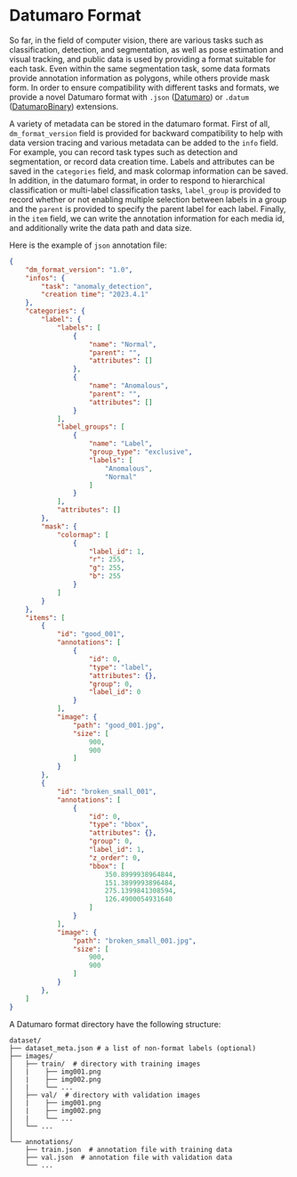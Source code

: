 # Datumaro Format

So far, in the field of computer vision, there are various tasks such as classification, detection,
and segmentation, as well as pose estimation and visual tracking, and public data is used by providing
a format suitable for each task. Even within the same segmentation task, some data formats provide
annotation information as polygons, while others provide mask form. In order to ensure compatibility
with different tasks and formats, we provide a novel Datumaro format with `.json` ([Datumaro](../explanation/formats/datumaro.md)) or `.datum` ([DatumaroBinary](../explanation/formats/datumaro.md))
extensions.

A variety of metadata can be stored in the datumaro format. First of all, `dm_format_version` field
is provided for backward compatibility to help with data version tracing and various metadata can be
added to the `info` field. For example, you can record task types such as detection and segmentation,
or record data creation time. Labels and attributes can be saved in the `categories` field, and mask
colormap information can be saved. In addition, in the datumaro format, in order to respond to
hierarchical classification or multi-label classification tasks, `label_group` is provided to record
whether or not enabling multiple selection between labels in a group and the `parent` is provided to
specify the parent label for each label. Finally, in the `item` field, we can write the annotation
information for each media id, and additionally write the data path and data size.

Here is the example of `json` annotation file:

```json
{
    "dm_format_version": "1.0",
    "infos": {
        "task": "anomaly_detection",
        "creation time": "2023.4.1"
    },
    "categories": {
        "label": {
            "labels": [
                {
                    "name": "Normal",
                    "parent": "",
                    "attributes": []
                },
                {
                    "name": "Anomalous",
                    "parent": "",
                    "attributes": []
                }
            ],
            "label_groups": [
                {
                    "name": "Label",
                    "group_type": "exclusive",
                    "labels": [
                        "Anomalous",
                        "Normal"
                    ]
                }
            ],
            "attributes": []
        },
        "mask": {
            "colormap": [
                {
                    "label_id": 1,
                    "r": 255,
                    "g": 255,
                    "b": 255
                }
            ]
        }
    },
    "items": [
        {
            "id": "good_001",
            "annotations": [
                {
                    "id": 0,
                    "type": "label",
                    "attributes": {},
                    "group": 0,
                    "label_id": 0
                }
            ],
            "image": {
                "path": "good_001.jpg",
                "size": [
                    900,
                    900
                ]
            }
        },
        {
            "id": "broken_small_001",
            "annotations": [
                {
                    "id": 0,
                    "type": "bbox",
                    "attributes": {},
                    "group": 0,
                    "label_id": 1,
                    "z_order": 0,
                    "bbox": [
                        350.8999938964844,
                        151.3899993896484,
                        275.1399841308594,
                        126.4900054931640
                    ]
                }
            ],
            "image": {
                "path": "broken_small_001.jpg",
                "size": [
                    900,
                    900
                ]
            }
        },
    ]
}
```

A Datumaro format directory have the following structure:

<!--lint disable fenced-code-flag-->
```
dataset/
├── dataset_meta.json # a list of non-format labels (optional)
├── images/
│   ├── train/  # directory with training images
│   |    ├── img001.png
│   |    ├── img002.png
│   |    └── ...
│   ├── val/  # directory with validation images
│   |    ├── img001.png
│   |    ├── img002.png
│   |    └── ...
│   └── ...
│
└── annotations/
    ├── train.json  # annotation file with training data
    ├── val.json  # annotation file with validation data
    └── ...
```
